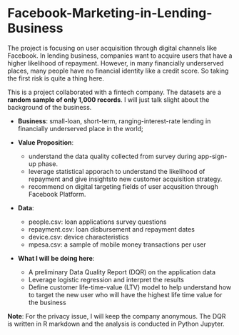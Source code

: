 # Facebook-Marketing-in-Lending-Business
The project is focusing on user acquisition through digital channels like Facebook. In lending business, companies want to acquire users that have a higher likelihood of repayment. However, in many financially underserved places, many people have no financial identity like a credit score. So taking the first risk is quite a thing here. <br>

This is a project collaborated with a fintech company. The datasets are a __random sample of only 1,000 records__. I will just talk slight about the background of the business. <br>

* __Business__: small-loan, short-term, ranging-interest-rate lending in financially underserved place in the world; <br> 

* __Value Proposition__: 
  * understand the data quality collected from survey during app-sign-up phase.
  * leverage statistical apporach to understand the likelihood of repayment and give insightsto new customer acquisition strategy.
  * recommend on digital targeting fields of user acqusition through Facebook Platform.  

* __Data__:
  * people.csv: loan applications survey questions
  * repayment.csv: loan disbursement and repayment dates
  * device.csv: device characteristics
  * mpesa.csv: a sample of mobile money transactions per user

* __What I will be doing here__:
  * A preliminary Data Quality Report (DQR) on the application data
  * Leverage logistic regression and interpret the results
  * Define customer life-time-value (LTV) model to help understand how to target the new user who will have the highest life time value for the business
  
  
__Note__: For the privacy issue, I will keep the company anonymous. The DQR is written in R markdown and the analysis is conducted in Python Jupyter. 


